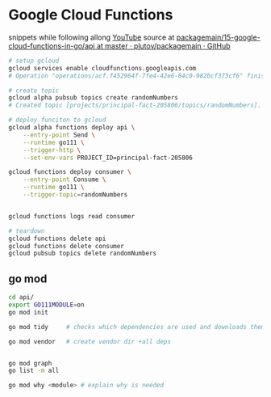 # Google Cloud Functions

snippets while following allong [YouTube](https://www.youtube.com/watch?v=RitskkjSih0)
source at [packagemain/15-google-cloud-functions-in-go/api at master · plutov/packagemain · GitHub](https://github.com/plutov/packagemain/tree/master/15-google-cloud-functions-in-go/api)

```sh
# setup gcloud
gcloud services enable cloudfunctions.googleapis.com
# Operation "operations/acf.f452964f-7fe4-42e6-84c0-982bcf373cf6" finished successfully.

# create topic
gcloud alpha pubsub topics create randomNumbers
# Created topic [projects/principal-fact-205806/topics/randomNumbers].

# deploy funciton to gcloud
gcloud alpha functions deploy api \
    --entry-point Send \
    --runtime go111 \
    --trigger-http \
    --set-env-vars PROJECT_ID=principal-fact-205806

gcloud functions deploy consumer \
    --entry-point Consume \
    --runtime go111 \
    --trigger-topic=randomNumbers


gcloud functions logs read consumer

# teardown
gcloud functions delete api
gcloud functions delete consumer
gcloud pubsub topics delete randomNumbers
```

## go mod
```sh
cd api/
export GO111MODULE=on
go mod init

go mod tidy     # checks which dependencies are used and downloads them#

go mod vendor   # create vendor dir +all deps


go mod graph
go list -m all

go mod why <module> # explain why is needed
```